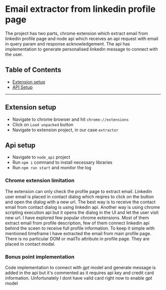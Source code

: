 # Email extractor from linkedin profile page

The project has two parts, chrome extension which extract email from linkedin profile page and node api which receives an api request with email in query param and response acknowledgement. The api has implementation to generate personalised linkedin message to connect with the user.

## Table of Contents

- [Extension setup](#extension-setup)
- [API Setup](#api-setup)

---

## Extension setup

- Navigate to chrome browser and hit `chrome://extensions`
- Click on `Load unpacked` button
- Navigate to extension project, in our case `extractor`

## Api setup

- Navigate to `node_api` project
- Run `npm i` command to install necessary libraries
- Run `npm run start` and monitor the log

### Chrome extension limitation

The extension can only check the profile page to extract email. Linkedin user email is placed in contact dialog which reqires to click on the button and open the dialog with a new url. The best way is to receive the contact email from contact dialog is using linkedin api. Another way is using chrome scripting execution api but it opens the dialog in the UI and let the user visit new url. I have explored few popular chrome extensions. Most of them extract email from profile description, few of them connect linkedin api behind the sceen to receive full profile information. To keep it simple with mentioned timeframe I have extracted the email from main profile page. There is no particular DOM or mailTo attribute in profile page. They are placed in contact modal.

### Bonus point implementation

Code implementation to connect with gpt model and generate message is added in the api but it's commented as it requires api key and credit card information. Unfortunately I dont have valid card right now to enable gpt model
